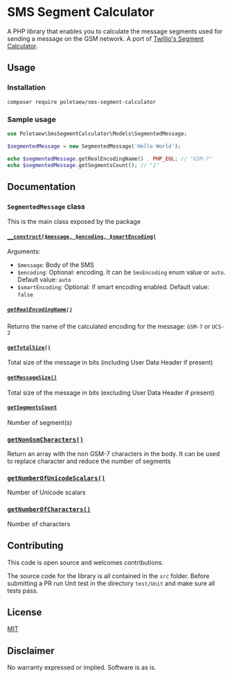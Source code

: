 # SMS Segment Calculator

A PHP library that enables you to calculate the message segments used for sending a message on the GSM network. A port of [Twillio's Segment Calculator](https://github.com/TwilioDevEd/message-segment-calculator).

## Usage

### Installation
```shell
composer require poletaew/sms-segment-calculator
```

### Sample usage

```php
use Poletaew\SmsSegmentCalculator\Models\SegmentedMessage;

$segmentedMessage = new SegmentedMessage('Hello World');

echo $segmentedMessage.getRealEncodingName() . PHP_EOL; // "GSM-7"
echo $segmentedMessage.getSegmentsCount(); // "1"
```

## Documentation
### `SegmentedMessage` class

This is the main class exposed by the package

#### [`__construct($message, $encoding, $smartEncoding)`](https://github.com/poletaew/sms-segment-calculator/blob/bbde70b37ce18def7649a3d8330b393d0e3af8e7/src/Models/SegmentedMessage.php#L31C21-L31C117)
Arguments:
* `$message`: Body of the SMS
* `$encoding`: Optional: encoding. It can be `SmsEncoding` enum value or `auto`. Default value: `auto`
* `$smartEncoding`: Optional: if smart encoding enabled. Default value: `false`

##### [`getRealEncodingName()`](https://github.com/poletaew/sms-segment-calculator/blob/bbde70b37ce18def7649a3d8330b393d0e3af8e7/src/Models/SegmentedMessage.php#L67)

Returns the name of the calculated encoding for the message: `GSM-7` or `UCS-2`

#### [`getTotalSize()`](https://github.com/poletaew/sms-segment-calculator/blob/bbde70b37ce18def7649a3d8330b393d0e3af8e7/src/Models/SegmentedMessage.php#L72)

Total size of the message in bits (including User Data Header if present)

#### [`getMessageSize()`](https://github.com/poletaew/sms-segment-calculator/blob/bbde70b37ce18def7649a3d8330b393d0e3af8e7/src/Models/SegmentedMessage.php#L77C21-L77C35)

Total size of the message in bits (excluding User Data Header if present)

#### [`getSegmentsCount`](https://github.com/poletaew/sms-segment-calculator/blob/bbde70b37ce18def7649a3d8330b393d0e3af8e7/src/Models/SegmentedMessage.php#L82C21-L82C37)

Number of segment(s)

### [`getNonGsmCharacters()`](https://github.com/poletaew/sms-segment-calculator/blob/bbde70b37ce18def7649a3d8330b393d0e3af8e7/src/Models/SegmentedMessage.php#L87C21-L87C40)

Return an array with the non GSM-7 characters in the body. It can be used to replace character and reduce the number of segments

### [`getNumberOfUnicodeScalars()`](https://github.com/poletaew/sms-segment-calculator/blob/bbde70b37ce18def7649a3d8330b393d0e3af8e7/src/Models/SegmentedMessage.php#L92C21-L92C46)

Number of Unicode scalars

### [`getNumberOfCharacters()`](https://github.com/poletaew/sms-segment-calculator/blob/bbde70b37ce18def7649a3d8330b393d0e3af8e7/src/Models/SegmentedMessage.php#L97C21-L97C42)

Number of characters

## Contributing

This code is open source and welcomes contributions.

The source code for the library is all contained in the `src` folder. 
Before submitting a PR run Unit test in the directory `test/Unit` and make sure all tests pass.

## License

[MIT](http://www.opensource.org/licenses/mit-license.html)

## Disclaimer

No warranty expressed or implied. Software is as is.